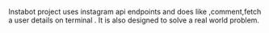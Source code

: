 Instabot project uses instagram api endpoints and does like ,comment,fetch a user details on terminal .
It is also designed to solve a real world problem.

 